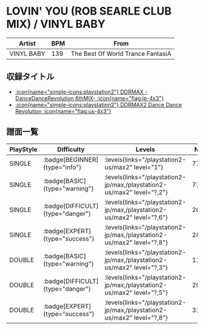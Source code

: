 # LOVIN' YOU (ROB SEARLE CLUB MIX) / VINYL BABY

|Artist|BPM|From|
|------|---|----|
|VINYL BABY|139|The Best Of World Trance FantasiA|

## 収録タイトル

- [:icon{name="simple-icons:playstation2"} DDRMAX -DanceDanceRevolution 6thMIX- :icon{name="flag:jp-4x3"}](/playstation2-jp/max)
- [:icon{name="simple-icons:playstation2"} DDRMAX2 Dance Dance Revolution :icon{name="flag:us-4x3"}](/playstation2-us/max2)

## 譜面一覧

|PlayStyle|Difficulty|Levels|Notes|Movie|
|---------|----------|------|-----|-----|
|SINGLE| :badge[BEGINNER]{type="info"}| :levels{links="/playstation2-us/max2" level="1"}|77/0||
|SINGLE| :badge[BASIC]{type="warning"}| :levels{links="/playstation2-jp/max,/playstation2-us/max2" level="?,2"}|77/1||
|SINGLE| :badge[DIFFICULT]{type="danger"}| :levels{links="/playstation2-jp/max,/playstation2-us/max2" level="?,6"}|207/4||
|SINGLE| :badge[EXPERT]{type="success"}| :levels{links="/playstation2-jp/max,/playstation2-us/max2" level="?,8"}|284/2||
|DOUBLE| :badge[BASIC]{type="warning"}| :levels{links="/playstation2-jp/max,/playstation2-us/max2" level="?,3"}|115/1||
|DOUBLE| :badge[DIFFICULT]{type="danger"}| :levels{links="/playstation2-jp/max,/playstation2-us/max2" level="?,5"}|203/4||
|DOUBLE| :badge[EXPERT]{type="success"}| :levels{links="/playstation2-jp/max,/playstation2-us/max2" level="?,8"}|311/16||
